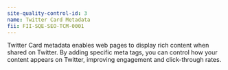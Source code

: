 ```yaml
---
site-quality-control-id: 3
name: Twitter Card Metadata
fii: FII-SQE-SEO-TCM-0001
---
```


Twitter Card metadata enables web pages to display rich content when shared on
Twitter. By adding specific meta tags, you can control how your content appears
on Twitter, improving engagement and click-through rates.
